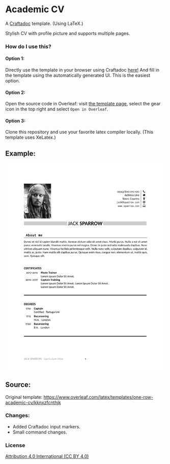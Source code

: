 # Academic CV

A [Craftadoc](https://craftadoc.com) template. (Using LaTeX.)

Stylish CV with profile picture and supports multiple pages.

### How do I use this?

#### Option 1:

Directly use the template in your browser using Craftadoc [here!](https://app.craftadoc.com/template/overview/63662e45b057b8f7721f5e1d) And fill in the template using the automatically generated UI. This is the easiest option.

#### Option 2:

Open the source code in Overleaf: visit [the template page](https://app.craftadoc.com/template/overview/63662e45b057b8f7721f5e1d), select the gear icon in the top right and select `Open in Overleaf`.

#### Option 3:

Clone this repository and use your favorite latex compiler locally. (This template uses XeLatex.)

## Example:
![lost_pet_example](./example.png)

## Source:
Original template:
https://www.overleaf.com/latex/templates/one-row-academic-cv/kknxzfcnthjk

### Changes:
* Added Craftadoc input markers.
* Small command changes.

### License
[Attribution 4.0 International (CC BY 4.0)](https://creativecommons.org/licenses/by/4.0/)